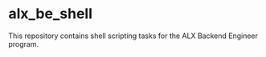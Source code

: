 # alx_be_shell
This repository contains shell scripting tasks for the ALX Backend Engineer program.

